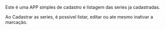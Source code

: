 Este é uma APP simples de cadastro e listagem das series ja cadastradas.

Ao Cadastrar as series, é possivel listar, editar ou ate mesmo inativar a marcação.
